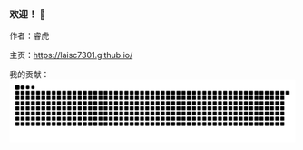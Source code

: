 ### 欢迎！ 👋

作者：睿虎

主页：https://laisc7301.github.io/

我的贡献：
![](https://raw.githubusercontent.com/laisc7301/laisc7301/output/github-contribution-grid-snake.svg)
